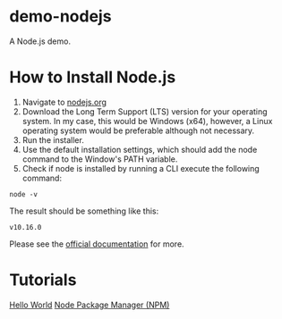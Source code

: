 # demo-nodejs
A Node.js demo.

How to Install Node.js
=

1. Navigate to [nodejs.org](https://nodejs.org/)
2. Download the Long Term Support (LTS) version for your operating system. In my case, this would be Windows (x64), however, a Linux operating system would be preferable although not necessary.
3. Run the installer.
4. Use the default installation settings, which should add the node command to the Window's PATH variable.
5. Check if node is installed by running a CLI execute the following command:

```
node -v
```
The result should be something like this:
```
v10.16.0
```

Please see the [official documentation](https://nodejs.org/en/docs/) for more.

Tutorials
=

[Hello World](./tutorials/hello-world/hello-world.md)
[Node Package Manager (NPM)](./tutorials/hello-world/npm.md)
